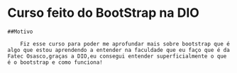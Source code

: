 # Curso feito do BootStrap na DIO 
 
	##Motivo

		Fiz esse curso para poder me aprofundar mais sobre bootstrap que é algo que estou aprendendo a entender na faculdade que eu faço que é da Fatec Osasco,graças a DIO,eu consegui entender superficialmente o que é o bootstrap e como funciona!
	
 
